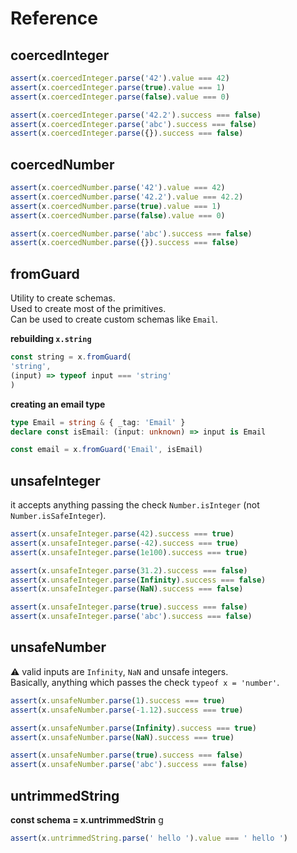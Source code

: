 # Reference

## coercedInteger


```ts
assert(x.coercedInteger.parse('42').value === 42)
assert(x.coercedInteger.parse(true).value === 1)
assert(x.coercedInteger.parse(false).value === 0)

assert(x.coercedInteger.parse('42.2').success === false)
assert(x.coercedInteger.parse('abc').success === false)
assert(x.coercedInteger.parse({}).success === false)
```

## coercedNumber


```ts
assert(x.coercedNumber.parse('42').value === 42)
assert(x.coercedNumber.parse('42.2').value === 42.2)
assert(x.coercedNumber.parse(true).value === 1)
assert(x.coercedNumber.parse(false).value === 0)

assert(x.coercedNumber.parse('abc').success === false)
assert(x.coercedNumber.parse({}).success === false)
```

## fromGuard

Utility to create schemas.<br>
Used to create most of the primitives.<br>
Can be used to create custom schemas like `Email`.

**rebuilding `x.string`**
```ts
const string = x.fromGuard(
'string',
(input) => typeof input === 'string'
)
```

**creating an email type**
```ts
type Email = string & { _tag: 'Email' }
declare const isEmail: (input: unknown) => input is Email

const email = x.fromGuard('Email', isEmail)
```

## unsafeInteger

it accepts anything passing the check `Number.isInteger` (not `Number.isSafeInteger`).


```ts
assert(x.unsafeInteger.parse(42).success === true)
assert(x.unsafeInteger.parse(-42).success === true)
assert(x.unsafeInteger.parse(1e100).success === true)

assert(x.unsafeInteger.parse(31.2).success === false)
assert(x.unsafeInteger.parse(Infinity).success === false)
assert(x.unsafeInteger.parse(NaN).success === false)

assert(x.unsafeInteger.parse(true).success === false)
assert(x.unsafeInteger.parse('abc').success === false)
```

## unsafeNumber

⚠️ valid inputs are `Infinity`, `NaN` and unsafe integers.<br>
Basically, anything which passes the check `typeof x = 'number'`.


```ts
assert(x.unsafeNumber.parse(1).success === true)
assert(x.unsafeNumber.parse(-1.12).success === true)

assert(x.unsafeNumber.parse(Infinity).success === true)
assert(x.unsafeNumber.parse(NaN).success === true)

assert(x.unsafeNumber.parse(true).success === false)
assert(x.unsafeNumber.parse('abc').success === false)
```

## untrimmedString

**const schema = x.untrimmedStrin**
g


```ts
assert(x.untrimmedString.parse(' hello ').value === ' hello ')
```